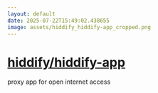 ```yaml
---
layout: default
date: 2025-07-22T15:49:02.438655
image: assets/hiddify_hiddify-app_cropped.png
---
```


# [hiddify/hiddify-app](https://github.com/hiddify/hiddify-app)

proxy app for open internet access
